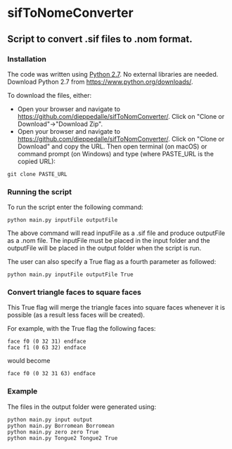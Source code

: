 # sifToNomeConverter
## Script to convert .sif files to .nom format.

### Installation
The code was written using [Python 2.7](https://www.python.org/downloads/). No external libraries are needed. Download Python 2.7 from https://www.python.org/downloads/.

To download the files, either:
* Open your browser and navigate to https://github.com/dieppedalle/sifToNomConverter/. Click on "Clone or Download"->"Download Zip".
* Open your browser and navigate to https://github.com/dieppedalle/sifToNomConverter/. Click on "Clone or Download" and copy the URL. Then open terminal (on macOS) or command prompt (on Windows) and type (where PASTE_URL is the copied URL):
```
git clone PASTE_URL 
```

### Running the script


To run the script enter the following command:
```
python main.py inputFile outputFile
```
The above command will read inputFile as a .sif file and produce outputFile as a .nom file. The inputFile must be placed in the input folder and the outputFile will be placed in the output folder when the script is run. 

The user can also specify a True flag as a fourth parameter as followed:
```
python main.py inputFile outputFile True
```
### Convert triangle faces to square faces
This True flag will merge the triangle faces into square faces whenever it is possible (as a result less faces will be created).

For example, with the True flag the following faces:
```
face f0 (0 32 31) endface
face f1 (0 63 32) endface
```
would become
```
face f0 (0 32 31 63) endface
```
### Example
The files in the output folder were generated using:
```
python main.py input output
python main.py Borromean Borromean
python main.py zero zero True
python main.py Tongue2 Tongue2 True
```

